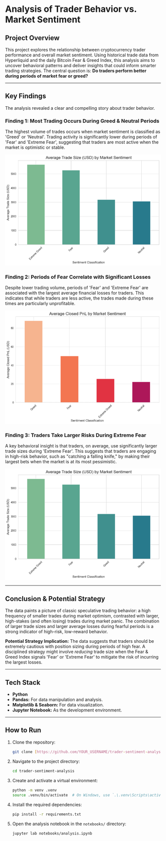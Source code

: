 # Analysis of Trader Behavior vs. Market Sentiment

## Project Overview

This project explores the relationship between cryptocurrency trader performance and overall market sentiment. Using historical trade data from Hyperliquid and the daily Bitcoin Fear & Greed Index, this analysis aims to uncover behavioral patterns and deliver insights that could inform smarter trading strategies. The central question is: **Do traders perform better during periods of market fear or greed?**

---

## Key Findings

The analysis revealed a clear and compelling story about trader behavior.

### Finding 1: Most Trading Occurs During Greed & Neutral Periods
The highest volume of trades occurs when market sentiment is classified as 'Greed' or 'Neutral'. Trading activity is significantly lower during periods of 'Fear' and 'Extreme Fear', suggesting that traders are most active when the market is optimistic or stable.

![Sentiment Distribution](outputs/charts/sentiment_distribution.png)

### Finding 2: Periods of Fear Correlate with Significant Losses
Despite lower trading volume, periods of 'Fear' and 'Extreme Fear' are associated with the largest average financial losses for traders. This indicates that while traders are less active, the trades made during these times are particularly unprofitable.

![PnL by Sentiment](outputs/charts/pnl_by_sentiment.png)

### Finding 3: Traders Take Larger Risks During Extreme Fear
A key behavioral insight is that traders, on average, use significantly larger trade sizes during 'Extreme Fear'. This suggests that traders are engaging in high-risk behavior, such as "catching a falling knife," by making their largest bets when the market is at its most pessimistic.

![Trade Size by Sentiment](outputs/charts/trade_size_by_sentiment.png)

---

## Conclusion & Potential Strategy

The data paints a picture of classic speculative trading behavior: a high frequency of smaller trades during market optimism, contrasted with larger, high-stakes (and often losing) trades during market panic. The combination of larger trade sizes and larger average losses during fearful periods is a strong indicator of high-risk, low-reward behavior.

**Potential Strategy Implication:** The data suggests that traders should be extremely cautious with position sizing during periods of high fear. A disciplined strategy might involve *reducing* trade size when the Fear & Greed Index signals 'Fear' or 'Extreme Fear' to mitigate the risk of incurring the largest losses.

---

## Tech Stack

* **Python**
* **Pandas:** For data manipulation and analysis.
* **Matplotlib & Seaborn:** For data visualization.
* **Jupyter Notebook:** As the development environment.

---

## How to Run

1.  Clone the repository:
    ```bash
    git clone [https://github.com/YOUR_USERNAME/trader-sentiment-analysis.git](https://github.com/YOUR_USERNAME/trader-sentiment-analysis.git)
    ```
2.  Navigate to the project directory:
    ```bash
    cd trader-sentiment-analysis
    ```
3.  Create and activate a virtual environment:
    ```bash
    python -m venv .venv
    source .venv/bin/activate  # On Windows, use `.\.venv\Scripts\activate`
    ```
4.  Install the required dependencies:
    ```bash
    pip install -r requirements.txt
    ```
5.  Open the analysis notebook in the `notebooks/` directory:
    ```bash
    jupyter lab notebooks/analysis.ipynb
    ```
